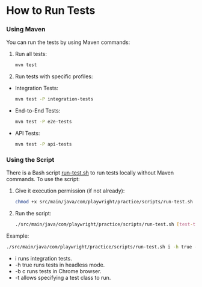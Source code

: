 # How to Run Tests

### Using Maven

You can run the tests by using Maven commands:

1) Run all tests:

    ```bash
    mvn test
    ```

2) Run tests with specific profiles:

- Integration Tests:

    ```bash
    mvn test -P integration-tests
    ```

- End-to-End Tests:

    ```bash
    mvn test -P e2e-tests
    ```

- API Tests:

    ```bash
    mvn test -P api-tests
    ```

### Using the Script

There is a Bash script [run-test.sh](../src/main/java/com/playwright/practice/scripts/run-test.sh) to run tests locally without Maven commands. To use the script:

1) Give it execution permission (if not already):

    ```bash
    chmod +x src/main/java/com/playwright/practice/scripts/run-test.sh
    ```

2) Run the script:

    ```bash
    ./src/main/java/com/playwright/practice/scripts/run-test.sh [test-type]
    ```

Example:

```bash
./src/main/java/com/playwright/practice/scripts/run-test.sh i -h true -b c -t LoginTest
```

- i runs integration tests.
- -h true runs tests in headless mode.
- -b c runs tests in Chrome browser.
- -t allows specifying a test class to run.
